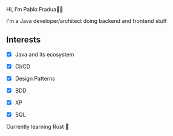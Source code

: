 Hi, I’m Pablo Fradua:raising_hand_man:

I'm a Java developer/architect doing backend and frontend stuff

## Interests
- [x] Java and its ecosystem
- [x] CI/CD
- [x] Design Patterns
- [x] BDD
- [x] XP
- [x] SQL


Currently learning Rust :crab:
<!---
pablofradua/pablofradua is a ✨ special ✨ repository because its `README.md` (this file) appears on your GitHub profile.
You can click the Preview link to take a look at your changes.
--->
